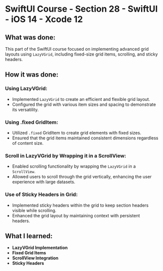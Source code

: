 # SwiftUI Course - Section 28 - SwiftUI - iOS 14 - Xcode 12

## What was done:
This part of the SwiftUI course focused on implementing advanced grid layouts using `LazyVGrid`, including fixed-size grid items, scrolling, and sticky headers.

## How it was done:
### Using LazyVGrid:
- Implemented `LazyVGrid` to create an efficient and flexible grid layout.
- Configured the grid with various item sizes and spacing to demonstrate its versatility.

### Using .fixed GridItem:
- Utilized `.fixed` GridItem to create grid elements with fixed sizes.
- Ensured that the grid items maintained consistent dimensions regardless of content size.

### Scroll in LazyVGrid by Wrapping it in a ScrollView:
- Enabled scrolling functionality by wrapping the `LazyVGrid` in a `ScrollView`.
- Allowed users to scroll through the grid vertically, enhancing the user experience with large datasets.

### Use of Sticky Headers in Grid:
- Implemented sticky headers within the grid to keep section headers visible while scrolling.
- Enhanced the grid layout by maintaining context with persistent headers.

## What I learned:
- **LazyVGrid Implementation**
- **Fixed Grid Items**
- **ScrollView Integration**
- **Sticky Headers**

